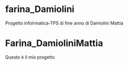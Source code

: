# farina_Damiolini
Progetto infoirmatica-TPS di fine anno di Damiolini Mattia
# Farina_DamioliniMattia
Questo è il mio progetto
